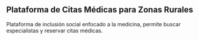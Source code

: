## Plataforma de Citas Médicas para Zonas Rurales

Plataforma de inclusión social enfocado a la medicina, permite buscar especialistas y reservar citas médicas.
